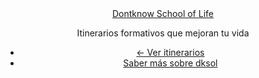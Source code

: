 <section id="primary-content" class="inner">
    <div class="container">
      <header id="header">
        <div class="row">
          <div class="span2">
            <a href="/"><div class="title hideText">Dontknow School of Life</div></a>
          </div>
          <hgroup>
            <div class="span7">
              <p class="subtitle">Itinerarios formativos que mejoran tu vida</p>
            </div>
          </hgroup>
          <div class="span3">
            <ul class="header-actions unstyled">
              <li>
                <a href="/" class="btn">← Ver itinerarios</a>
              </li>
              <li>
                <a href="/que-es.html" class="link">Saber más sobre dksol</a>
              </li>
            </ul>
          </p>
        </div>
      </div>
    </header>
  </div>
</section>
